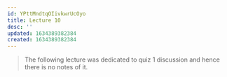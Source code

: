 ```yaml
---
id: YPttMndtqOIivkwrUcOyo
title: Lecture 10
desc: ''
updated: 1634389382384
created: 1634389382384
---
```


> The following lecture was dedicated to quiz 1 discussion and hence there is no notes of it.

